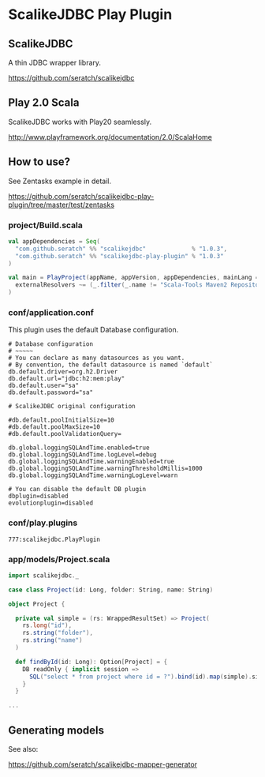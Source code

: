 # ScalikeJDBC Play Plugin

## ScalikeJDBC

A thin JDBC wrapper library.

https://github.com/seratch/scalikejdbc

## Play 2.0 Scala

ScalikeJDBC works with Play20 seamlessly.

http://www.playframework.org/documentation/2.0/ScalaHome

## How to use?

See Zentasks example in detail.

https://github.com/seratch/scalikejdbc-play-plugin/tree/master/test/zentasks

### project/Build.scala

```scala
val appDependencies = Seq(
  "com.github.seratch" %% "scalikejdbc"             % "1.0.3",
  "com.github.seratch" %% "scalikejdbc-play-plugin" % "1.0.3"
)

val main = PlayProject(appName, appVersion, appDependencies, mainLang = SCALA).settings(
  externalResolvers ~= (_.filter(_.name != "Scala-Tools Maven2 Repository"))
)
```

### conf/application.conf

This plugin uses the default Database configuration.

```
# Database configuration
# ~~~~~ 
# You can declare as many datasources as you want.
# By convention, the default datasource is named `default`
db.default.driver=org.h2.Driver
db.default.url="jdbc:h2:mem:play"
db.default.user="sa"
db.default.password="sa"

# ScalikeJDBC original configuration

#db.default.poolInitialSize=10
#db.default.poolMaxSize=10
#db.default.poolValidationQuery=

db.global.loggingSQLAndTime.enabled=true
db.global.loggingSQLAndTime.logLevel=debug
db.global.loggingSQLAndTime.warningEnabled=true
db.global.loggingSQLAndTime.warningThresholdMillis=1000
db.global.loggingSQLAndTime.warningLogLevel=warn

# You can disable the default DB plugin
dbplugin=disabled
evolutionplugin=disabled
```

### conf/play.plugins

```
777:scalikejdbc.PlayPlugin
```

### app/models/Project.scala

```scala
import scalikejdbc._

case class Project(id: Long, folder: String, name: String)

object Project {

  private val simple = (rs: WrappedResultSet) => Project(
    rs.long("id"), 
    rs.string("folder"), 
    rs.string("name")
  )

  def findById(id: Long): Option[Project] = {
    DB readOnly { implicit session =>
      SQL("select * from project where id = ?").bind(id).map(simple).single.apply()
    }
  }

...
```

## Generating models

See also:

https://github.com/seratch/scalikejdbc-mapper-generator


